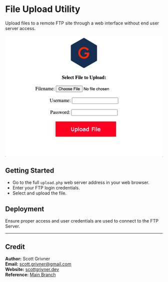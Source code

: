 # File Upload Utility
Upload files to a remote FTP site through a web interface without end user server access.

![Demo](./images/demo.png)

## Getting Started
- Go to the full ``upload.php`` web server address in your web browser.
- Enter your FTP login credentials.
- Select and upload the file.

## Deployment
Ensure proper access and user credentials are used to connect to the FTP Server.

-----

## Credit
**Author:** Scott Grivner <br>
**Email:** scott.grivner@gmail.com <br>
**Website:** [scottgrivner.dev](https://www.scottgriv.dev) <br>
**Reference:** [Main Branch](https://github.com/scottgriv/php-web_utilities)
